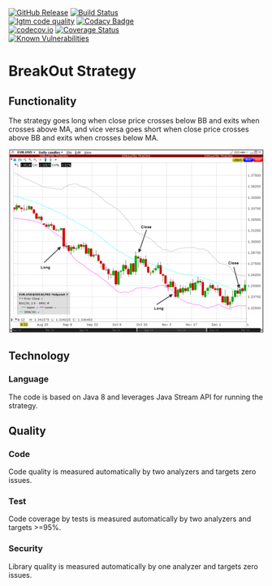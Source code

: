 [![GitHub Release](https://img.shields.io/github/release/brunostuessy/breakout.svg)](https://github.com/brunostuessy/breakout/releases) 
[![Build Status](https://travis-ci.com/brunostuessy/breakout.svg?branch=master)](https://travis-ci.com/brunostuessy/breakout)
</br>
[![lgtm code quality](https://img.shields.io/lgtm/grade/java/g/brunostuessy/breakout.svg?logo=lgtm&logoWidth=18)](https://lgtm.com/projects/g/brunostuessy/breakout/context:java)
[![Codacy Badge](https://api.codacy.com/project/badge/Grade/c309b085ff9949fa8403078c87d0138f)](https://www.codacy.com/app/brunostuessy/breakout?utm_source=github.com&amp;utm_medium=referral&amp;utm_content=brunostuessy/breakout&amp;utm_campaign=Badge_Grade)
</br>
[![codecov.io](http://codecov.io/github/brunostuessy/breakout/coverage.svg?branch=master)](https://codecov.io/gh/brunostuessy/breakout/branch/master)
[![Coverage Status](https://coveralls.io/repos/github/brunostuessy/breakout/badge.svg?branch=master&service=github&checksum)](https://coveralls.io/github/brunostuessy/breakout?branch=master)
</br>
[![Known Vulnerabilities](https://snyk.io/test/github/brunostuessy/breakout/badge.svg?targetFile=pom.xml)](https://snyk.io/test/github/brunostuessy/breakout?targetFile=pom.xml)

# BreakOut Strategy

## Functionality

The strategy goes long when close price crosses below BB and exits when crosses above MA,
and vice versa goes short when close price crosses above BB and exits when crosses below MA.

![Chart](chart.png)

## Technology

### Language

The code is based on Java 8 and leverages Java Stream API for running the strategy.

## Quality

### Code

Code quality is measured automatically by two analyzers and targets zero issues.

### Test

Code coverage by tests is measured automatically by two analyzers and targets >=95%.

### Security

Library quality is measured automatically by one analyzer and targets zero issues.